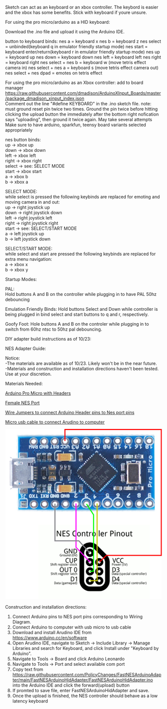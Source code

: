 Sketch can act as an keyboard or an xbox controller.</b>
The keybord is easier and the xbox has some benefits.  Stick with keyboard if youre unsure.</b>

For using the pro micro/arduino as a HID keyboard:</b>

Download the .ino file and upload it using the Arduino IDE.</b>

button to keyboard binds:</b>
nes a = keyboard x</b>
nes b = keyboard z</b>
nes select	= unbinded(keyboard q in emulator friendly startup mode)</b>
nes start 	= keyboard enter/return(keyboard r in emulator friendly startup mode)</b>
nes up 		= keyboard up</b>
nes down	= keyboard down</b>
nes left	= keyboard left</b>
nes right = keyboard right</b>
nes select + nes b = keyboard w (move tetris effect camera in)</b>
nes select + nes a = keyboard s (move tetris effect camera out)</b>
nes select + nes dpad = emotes on tetris effect</b>
	
For using the pro micro/arduino as an Xbox controller:</b>
add to board manager</br>
https://raw.githubusercontent.com/dmadison/ArduinoXInput_Boards/master/package_dmadison_xinput_index.json</br>
Comment out the line "#define KEYBOARD" in the .ino sketch file.
note: must ground reset pin twice two times.  Ground the pin twice before hitting clicking the upload button the immediately</b> 
after the bottom right nofication says "uploading", then ground it twice again. May take several attempts</br>
Make sure to have arduino, sparkfun, teensy board variants selected appropriately</br>

nes button binds:</br>
up -> xbox up</br>
down -> xbox down</br>
left -> xbox left</br>
right -> xbox right</br>
select -> see: SELECT MODE</br>
start -> xbox start</br>
a -> xbox b</br>
b -> xbox a</br>


SELECT MODE:</br>
while select is pressed the following keybinds are replaced for emoting and moving camera in and out: </br>
up -> right joystick up</br>
down -> right joystick down</br>
left -> right joystick left</br>
right -> right joystick right</br>
start -> see: SELECT/START MODE</br>
a -> left joystick up</br>
b -> left joystick down</br>


SELECT/START MODE: </br>
while select and start are pressed the following keybinds are replaced for extra menu navigation: </br>
a -> xbox x</br>
b -> xbox y</br>


Startup Modes:</b>

PAL:</br>
Hold buttons A and B on the controller while plugging in to have PAL 50hz debouncing</br>

Emulation Friendly Binds:</b>
Hold buttons Select and Down while controller is being plugged in bind select and start buttons to q and r, respectively. </b>

Goofy Foot:</b>
Hole buttons A and B on the controler while plugging in to switch from 60hz ntsc to 50hz pal debouncing.</b>



DIY adapter build instructions as of 10/23:</br>


NES Adapter Guide:<br />

Notice:<br />
	-The materials are available as of 10/23.  Likely won't be in the near future.<br />
	-Materials and construction and installation directions haven't been tested.  Use at your discretion.
	
Materials Needed:<br />

[Arduino Pro Micro with Headers](https://www.amazon.com/Arduino-Micro-Headers-A000053-Controller/dp/B00AFY2S56?th=1)<br />
	
[Female NES Port](https://www.aliexpress.us/item/2251832689560217.html?srcSns=sns_Copy&spreadType=socialShare&bizType=ProductDetail&social_params=60361119023&aff_fcid=1da70e612d4048338cb9946ae5951742-1698699388161-05325-_EjiqCHD&tt=MG&aff_fsk=_EjiqCHD&aff_platform=default&sk=_EjiqCHD&aff_trace_key=1da70e612d4048338cb9946ae5951742-1698699388161-05325-_EjiqCHD&shareId=60361119023&businessType=ProductDetail&platform=AE&terminal_id=c4452e27a79e41f58865781377c836c2&afSmartRedirect=y&gatewayAdapt=glo2usa4itemAdapt) <br />

[Wire Jumpers to connect Arduino Header pins to Nes port pins](https://www.amazon.com/Breadboard-Jumper-Arduino-Raspberry-Prototyping/dp/B08NVKVSSP/ref=sr_1_14?crid=2495J9U9WL7YM&keywords=female+to+female+jumper+wires&qid=1698706338&s=electronics&sprefix=female+to+female+jumper+wire%2Celectronics%2C104&sr=1-14) <br />
	
[Micro usb cable to connect Arudino to computer](https://www.amazon.com/Amazon-Basics-Charging-Transfer-Gold-Plated/dp/B07232M876/ref=sr_1_3?keywords=micro+usb+to+usb+cable&qid=1698706739&sr=8-3) <br />
	
![Wiring Diagram:](https://github.com/alex-ong/LaglessNESUSB/raw/master/Software/Images/nes.png)

Construction and installation directions:
	
1. Connect Arduino pins to NES port pins corresponding to Wiring Diagram.<br />
2. Connect Arduino to computer with usb micro to usb cable<br />
3. Download and install Arudino IDE from https://www.arduino.cc/en/software<br />
4. Open Arudino IDE, navigate to Sketch -> Include Library -> Manage Libraries and search for Keyboard, and click Install under "Keyboard by Arduino".<br />
5. Navigate to Tools -> Board and click Arduino Leonardo  <br />
6. Navigate to Tools -> Port and select available com port<br />
7. Copy text from https://raw.githubusercontent.com/PolicyChanges/FastNESArduinoAdapter/main/FastNESArduinoHidAdapter/FastNESArduinoHidAdapter.ino<br />
	into the Arduino IDE and click the forward(upload) button<br />
8. If promted to save file, enter FastNESArduinoHidAdapter and save.<br />
9. Once the upload is finished, the NES controller should behave as a low latency keyboard<br />
